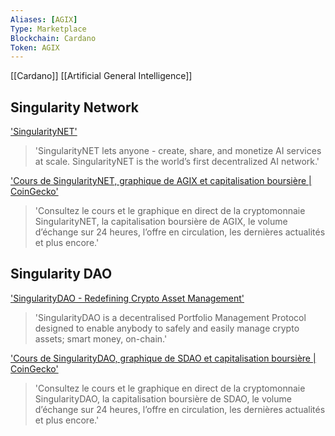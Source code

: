 ```yaml
---
Aliases: [AGIX]
Type: Marketplace
Blockchain: Cardano
Token: AGIX
---
```

[[Cardano]] 
[[Artificial General Intelligence]]
## Singularity Network
['SingularityNET']('https://singularitynet.io')
> 'SingularityNET lets anyone - create, share, and monetize AI services at scale. SingularityNET is the world’s first decentralized AI network.'

['Cours de SingularityNET, graphique de AGIX et capitalisation boursière | CoinGecko']('https://www.coingecko.com/fr/pi%C3%A8ces/singularitynet')
> 'Consultez le cours et le graphique en direct de la cryptomonnaie SingularityNET, la capitalisation boursière de AGIX, le volume d’échange sur 24 heures, l’offre en circulation, les dernières actualités et plus encore.'

## Singularity DAO
['SingularityDAO - Redefining Crypto Asset Management']('https://www.singularitydao.ai')
> 'SingularityDAO is a decentralised Portfolio Management Protocol designed to enable anybody to safely and easily manage crypto assets; smart money, on-chain.'

['Cours de SingularityDAO, graphique de SDAO et capitalisation boursière | CoinGecko']('https://www.coingecko.com/fr/pi%C3%A8ces/singularitydao')
> 'Consultez le cours et le graphique en direct de la cryptomonnaie SingularityDAO, la capitalisation boursière de SDAO, le volume d’échange sur 24 heures, l’offre en circulation, les dernières actualités et plus encore.'

